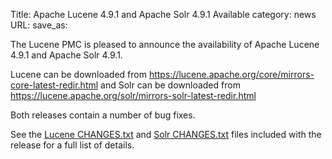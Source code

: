 Title: Apache Lucene 4.9.1 and Apache Solr 4.9.1 Available
category: news
URL: 
save_as: 

The Lucene PMC is pleased to announce the availability
of Apache Lucene 4.9.1 and Apache Solr 4.9.1.

Lucene can be downloaded from <https://lucene.apache.org/core/mirrors-core-latest-redir.html>
and Solr can be downloaded from <https://lucene.apache.org/solr/mirrors-solr-latest-redir.html>

Both releases contain a number of bug fixes.

See the [Lucene CHANGES.txt](/core/4_9_1/changes/Changes.html) and
[Solr CHANGES.txt](/solr/4_9_1/changes/Changes.html) files included
with the release for a full list of details.

